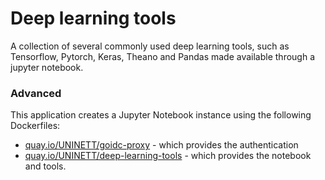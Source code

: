 # Deep learning tools
A collection of several commonly used deep learning tools, such as Tensorflow,
Pytorch, Keras, Theano and Pandas made available through a jupyter notebook.

### Advanced
This application creates a Jupyter Notebook instance using the following Dockerfiles:
  - [quay.io/UNINETT/goidc-proxy](https://github.com/UNINETT/goidc-proxy/blob/master/Dockerfile) - which provides the authentication
  - [quay.io/UNINETT/deep-learning-tools](https://github.com/UNINETT/helm-charts-dockerfiles/blob/master/deep-learning-tools/Dockerfile) - which provides the notebook and tools.
